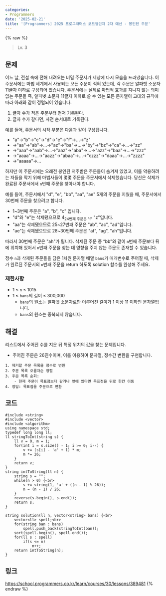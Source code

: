 ```yaml
---
categories:
- Programmers
date: '2025-02-21'
title: '[Programmers] 2025 프로그래머스 코드챌린지 2차 예선 - 봉인된 주문'
---
```


{% raw %}
> Lv. 3<br>

## 문제
어느 날, 전설 속에 전해 내려오는 비밀 주문서가 세상에 다시 모습을 드러냈습니다. 이 주문서에는 마법 세계에서 사용되는 모든 주문이 적혀 있는데, 각 주문은 알파벳 소문자 11글자 이하로 구성되어 있습니다. 주문서에는 실제로 마법적 효과를 지니지 않는 의미 없는 주문들 즉, 알파벳 소문자 11글자 이하로 쓸 수 있는 모든 문자열이 고대의 규칙에 따라 아래와 같이 정렬되어 있습니다.

1.  글자 수가 적은 주문부터 먼저 기록된다.
2.  글자 수가 같다면, 사전 순서대로 기록된다.

예를 들어, 주문서의 시작 부분은 다음과 같이 구성됩니다.

-   "a"→"b"→"c"→"d"→"e"→"f"→...→"z"
-   →"aa"→"ab"→...→"az"→"ba"→...→"by"→"bz"→"ca"→...→"zz"
-   →"aaa"→"aab"→...→"aaz"→"aba"→...→"azz"→"baa"→...→"zzz"
-   →"aaaa"→...→"aazz"→"abaa"→...→"czzz"→"daaa"→...→"zzzz"
-   →"aaaaa"→...

하지만 이 주문서에는 오래전 봉인된 저주받은 주문들이 숨겨져 있었고, 이를 악용하려는 자들을 막기 위해 마법사들이 몇몇 주문을 주문서에서 삭제했습니다. 당신은 삭제가 완료된 주문서에서  `n`번째 주문을 찾아내야 합니다.

예를 들어, 주문서에서 "d", "e", "bb", "aa", "ae" 5개의 주문을 지웠을 때, 주문서에서 30번째 주문을 찾으려고 합니다.

-   1~3번째 주문은 "a", "b", "c" 입니다.
-   "d"와 "e"는 삭제됐으므로 4<sub>24번째 주문은 "f" </sub> "z"입니다.<br>
-   "aa"는 삭제됐으므로 25~27번째 주문은 "ab", "ac", "ad"입니다.
-   "ae"는 삭제됐으므로 28~30번째 주문은 "af", "ag", "ah"입니다.

따라서 30번째 주문은 "ah"가 됩니다. 삭제된 주문 중 “bb”와 같이  `n`번째 주문보다 뒤에 위치해 있어서  `n`번째 주문을 찾는 데 영향을 주지 않는 주문도 존재할 수 있습니다.

정수  `n`과 삭제된 주문들을 담은 1차원 문자열 배열  `bans`가 매개변수로 주어질 때, 삭제가 완료된 주문서의  `n`번째 주문을 return 하도록 solution 함수를 완성해 주세요.

### 제한사항
-   1 ≤  `n`  ≤ 1015
-   1 ≤  `bans`의 길이 ≤ 300,000
    -   `bans`의 원소는 알파벳 소문자로만 이루어진 길이가 1 이상 11 이하인 문자열입니다.
    -   `bans`의 원소는 중복되지 않습니다.

## 해결
리스트에서 주어진 수를 지운 뒤 특정 위치의 값을 찾는 문제입니다.
- 주어진 주문은 26진수이며, 이를 이용하여 문자열, 정수간 변환을 구현합니다.

```
1. 제거할 주문 목록을 정수로 변환
2. 주문 목록 오름차순 정렬
3. 주문 목록 순회:
	- 현재 주문이 목표점보다 같거나 앞에 있다면 목표점을 뒤로 한칸 이동
4. 정답: 목표점을 주문으로 변환
```

## 코드
```
#include <string>
#include <vector>
#include <algorithm>
using namespace std;
typedef long long ll;
ll stringToInt(string s) {
    ll v = 0, m = 1;
    for(int i = s.size() - 1; i >= 0; i--) {
        v += (s[i] - 'a' + 1) * m;
        m *= 26;
    }
    return v;
}
string intToString(ll n) {
    string s = "";
    while(n > 0) {<br>
        s += string(1, 'a' + ((n - 1) % 26));
        n = (n - 1) / 26;
    }
    reverse(s.begin(), s.end());
    return s;
}

string solution(ll n, vector<string> bans) {<br>
    vector<ll> spell;<br>
    for(string ban : bans)
        spell.push_back(stringToInt(ban));
    sort(spell.begin(), spell.end());
    for(ll s : spell)
        if(s <= n)
            n++;
    return intToString(n);
}
```

## 링크
https://school.programmers.co.kr/learn/courses/30/lessons/389481
{% endraw %}